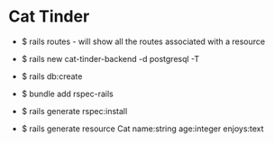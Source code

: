 # Cat Tinder

- $ rails routes - will show all the routes associated with a resource

- $ rails new cat-tinder-backend -d postgresql -T
- $ rails db:create
- $ bundle add rspec-rails
- $ rails generate rspec:install
- $ rails generate resource Cat name:string age:integer enjoys:text
